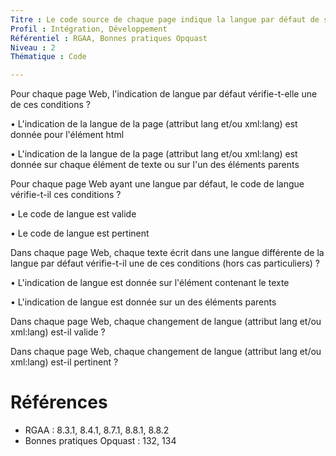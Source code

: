 ```yaml
---
Titre : Le code source de chaque page indique la langue par défaut de son contenu ainsi que chaque changement de langue éventuel dans celui-ci.
Profil : Intégration, Développement
Référentiel : RGAA, Bonnes pratiques Opquast
Niveau : 2
Thématique : Code

---
```

Pour chaque page Web, l'indication de langue par défaut vérifie-t-elle une de ces conditions ?

• L'indication de la langue de la page (attribut lang et/ou xml:lang) est donnée pour l'élément html

• L'indication de la langue de la page (attribut lang et/ou xml:lang) est donnée sur chaque élément de texte ou sur l'un des éléments parents

Pour chaque page Web ayant une langue par défaut, le code de langue vérifie-t-il ces conditions ?

• Le code de langue est valide

• Le code de langue est pertinent

Dans chaque page Web, chaque texte écrit dans une langue différente de la langue par défaut vérifie-t-il une de ces conditions (hors cas particuliers) ?

• L'indication de langue est donnée sur l'élément contenant le texte

• L'indication de langue est donnée sur un des éléments parents

Dans chaque page Web, chaque changement de langue (attribut lang et/ou xml:lang) est-il valide ?

Dans chaque page Web, chaque changement de langue (attribut lang et/ou xml:lang) est-il pertinent ?

# Références

*   RGAA : 8.3.1, 8.4.1, 8.7.1, 8.8.1, 8.8.2
*   Bonnes pratiques Opquast : 132, 134